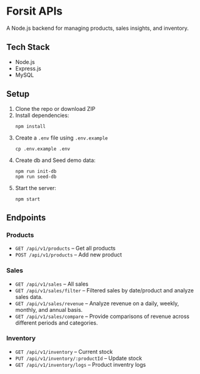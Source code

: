 # Forsit APIs

A Node.js backend for managing products, sales insights, and inventory.

## Tech Stack
- Node.js
- Express.js
- MySQL

## Setup

1. Clone the repo or download ZIP
2. Install dependencies:
   ```
   npm install
   ```
3. Create a `.env` file using `.env.example`
   ```
   cp .env.example .env
   ```
4. Create db and Seed demo data:
   ```
   npm run init-db 
   npm run seed-db
   ```
5. Start the server:
   ```
   npm start
   ```

## Endpoints

### Products
- `GET /api/v1/products` – Get all products
- `POST /api/v1/products` – Add new product

### Sales
- `GET /api/v1/sales` – All sales
- `GET /api/v1/sales/filter`  – Filtered sales by date/product and analyze sales data.
- `GET /api/v1/sales/revenue` – Analyze revenue on a daily, weekly, monthly, and annual basis.
- `GET /api/v1/sales/compare` – Provide comparisons of revenue across different periods and categories.

### Inventory
- `GET /api/v1/inventory` – Current stock
- `PUT /api/v1/inventory/:productId` – Update stock
- `GET /api/v1/inventory/logs` –  Product inventry logs
